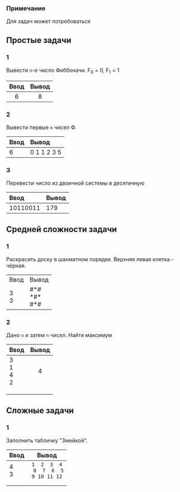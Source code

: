 ### Примечание
Для задач может потребоваться

## Простые задачи
### 1
Вывести `n`-е число Фиббоначи. F<sub>0</sub> = 0, F<sub>1</sub> = 1

|   Ввод    |    Вывод    |
|:---------:|:-----------:|
|    6      |     8       |

### 2
Вывести первые `n` чисел Ф.

|   Ввод  |   Вывод       |
|:--------|:--------------|
|    6    | 0 1 1 2 3 5   |

### 3
Перевести число из двоичной системы в десятичную

|   Ввод   |   Вывод       |
|:---------|:--------------|
| 10110011 | 179           |

## Средней сложности задачи

### 1

Раскрасить доску в шахматном порядке. Верхняя левая клетка - чёрная.
<table>
<tr>
<td>
Ввод</td>
<td> Вывод </td>
</tr>
<tr>
<td>
3<br>3</td>
<td>#*#<br>*#*<br>#*#</td>
</tr>
</table>

### 2

Дано `n` и затем `n` чисел. Найти максимум

| Ввод | Вывод      |
|:-----|:----------:|
| 3 <br>1<br>4<br>2   | 4          |
|     |            |
|     |            |
|     |            |

## Сложные задачи

### 1

Заполнить табличку "Змейкой".

| Ввод   | Вывод      |
|:-------|:----------:|
| 4<br>3 | `1  2  3  4`<br> ` 8  7  6  5` <br> `9 10 11 12`|
|        |            |
|        |            |


